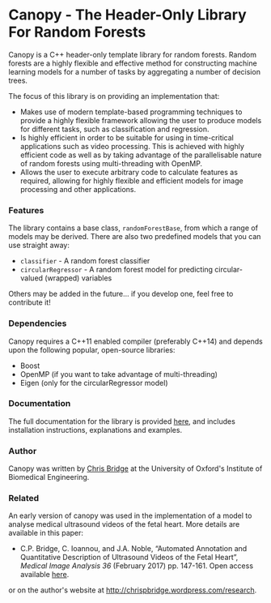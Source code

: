 # Canopy - The Header-Only Library For Random Forests

Canopy is a C++ header-only template library for random forests. Random forests
are a highly flexible and effective method for constructing machine learning
models for a number of tasks by aggregating a number of decision trees.

The focus of this library is on providing an implementation that:
- Makes use of modern template-based programming techniques to provide a highly
flexible framework allowing the user to produce models for different tasks, such
as classification and regression.
- Is highly efficient in order to be suitable for using in time-critical
applications such as video processing. This is achieved with highly efficient
code as well as by taking advantage of the parallelisable nature of random
forests using multi-threading with OpenMP.
- Allows the user to execute arbitrary code to calculate features as required,
allowing for highly flexible and efficient models for image processing and other
applications.

### Features

The library contains a base class, `randomForestBase`, from which a range of
models may be derived. There are also two predefined models that you can use
straight away:

- `classifier` - A random forest classifier
- `circularRegressor` - A random forest model for predicting circular-valued
(wrapped) variables

Others may be added in the future... if you develop one, feel free to contribute
it!

### Dependencies

Canopy requires a C++11 enabled compiler (preferably C++14) and depends upon the
following popular, open-source libraries:

- Boost
- OpenMP (if you want to take advantage of multi-threading)
- Eigen (only for the circularRegressor model)

### Documentation

The full documentation for the library is provided [here](https://cpbridge.github.io/canopy/index.html), and includes
installation instructions, explanations and examples.

### Author

Canopy was written by [Chris Bridge](http://chrispbridge.wordpress.com) at the
University of Oxford's Institute of Biomedical Engineering.

### Related

An early version of canopy was used in the implementation of a model to analyse
medical ultrasound videos of the fetal heart. More details are available in this
paper:

- C.P. Bridge, C. Ioannou, and J.A. Noble, “Automated Annotation and Quantitative Description of Ultrasound Videos of the Fetal Heart”, *Medical Image Analysis 36* (February 2017) pp. 147-161. Open access available [here](http://dx.doi.org/10.1016/j.media.2016.11.006).

or on the author's website at <http://chrispbridge.wordpress.com/research>.
